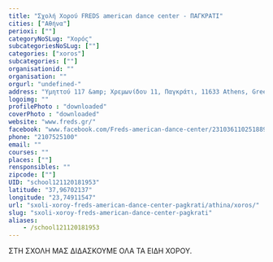 ```yaml
---
title: "Σχολή Χορού FREDS american dance center - ΠΑΓΚΡΑΤΙ"
cities: ["Αθήνα"]
perioxi: [""]
categoryNoSLug: "Χορός"
subcategoriesNoSLug: [""]
categories: ["xoros"]
subcategories: [""]
organisationid: ""
organisation: ""
orgurl: "undefined-"
address: "Υμηττού 117 &amp; Χρεμωνίδου 11, Παγκράτι, 11633 Athens, Greece"
logoimg: ""
profilePhoto : "downloaded"
coverPhoto : "downloaded"
website: "www.freds.gr/"
facebook: "www.facebook.com/Freds-american-dance-center/231036110251889?www.facebook.com/Freds-american-dance-center/231036110251889="
phone: "2107525100"
email: ""
courses: ""
places: [""]
rensponsibles: ""
zipcode: [""]
UID: "school121120181953"
latitude: "37,96702137"
longitude: "23,74911547"
url: "sxoli-xoroy-freds-american-dance-center-pagkrati/athina/xoros/"
slug: "sxoli-xoroy-freds-american-dance-center-pagkrati"
aliases:
    - /school121120181953
---
```



ΣΤΗ ΣΧΟΛΗ ΜΑΣ ΔΙΔΑΣΚΟΥΜΕ ΟΛΑ ΤΑ ΕΙΔΗ ΧΟΡΟΥ.

